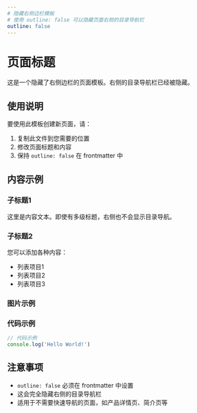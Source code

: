 ```yaml
---
# 隐藏右侧边栏模板
# 使用 outline: false 可以隐藏页面右侧的目录导航栏
outline: false
---
```


# 页面标题

这是一个隐藏了右侧边栏的页面模板。右侧的目录导航栏已经被隐藏。

## 使用说明

要使用此模板创建新页面，请：

1. 复制此文件到您需要的位置
2. 修改页面标题和内容
3. 保持 `outline: false` 在 frontmatter 中

## 内容示例

### 子标题1

这里是内容文本。即使有多级标题，右侧也不会显示目录导航。

### 子标题2

您可以添加各种内容：

- 列表项目1
- 列表项目2
- 列表项目3

### 图片示例



### 代码示例

```javascript
// 代码示例
console.log('Hello World!')
```

## 注意事项

- `outline: false` 必须在 frontmatter 中设置
- 这会完全隐藏右侧的目录导航栏
- 适用于不需要快速导航的页面，如产品详情页、简介页等
